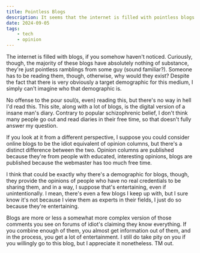 ```yaml
---
title: Pointless Blogs
description: It seems that the internet is filled with pointless blogs that have basically no substance (including this one), but who actually reads them? There's no real reason to, afterall. I'm still not sure why, but here's some good old fashioned trademarkhell.net conjecture.
date: 2024-09-05
tags: 
    - tech
    - opinion
---
```


The internet is filled with blogs, if you somehow haven't noticed. Curiously, though, the majority of these blogs have absolutely nothing of substance, they're just pointless ramblings from some guy (sound familiar?). Someone has to be reading them, though, otherwise, why would they exist? Despite the fact that there is very obviously a target demographic for this medium, I simply can't imagine who that demographic is.

No offense to the pour soul(s, even) reading this, but there's no way in hell I'd read this. This site, along with a lot of blogs, is the digital version of a insane man's diary. Contrary to popular schizophrenic belief, I don't think many people go out and read diaries in their free time, so that doesn't fully answer my question.

If you look at it from a different perspective, I suppose you could consider online blogs to be the idiot equivalent of opinion columns, but there's a distinct difference between the two. Opinion columns are published because they're from people with educated, interesting opinions, blogs are published because the webmaster has too much free time.

I think that could be exactly why there's a demographic for blogs, though, they provide the opinions of people who have no real credentials to be sharing them, and in a way, I suppose that's entertaining, even if unintentionally. I mean, there's even a few blogs I keep up with, but I sure know it's not because I view them as experts in their fields, I just do so because they're entertaining.

Blogs are more or less a somewhat more complex version of those comments you see on forums of idiot's claiming they know everything. If you combine enough of them, you almost get information out of them, and in the process, you get a lot of entertainment. I still do take pity on you if you willingly go to this blog, but I appreciate it nonetheless. TM out.
